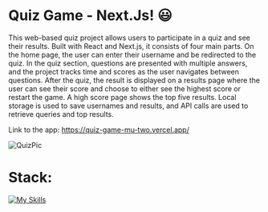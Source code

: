 # Quiz Game - Next.Js! 😃

This web-based quiz project allows users to participate in a quiz and see their results. Built with React and Next.js, it consists of four main parts. On the home page, the user can enter their username and be redirected to the quiz. In the quiz section, questions are presented with multiple answers, and the project tracks time and scores as the user navigates between questions. After the quiz, the result is displayed on a results page where the user can see their score and choose to either see the highest score or restart the game. A high score page shows the top five results. Local storage is used to save usernames and results, and API calls are used to retrieve queries and top results.

Link to the app: https://quiz-game-mu-two.vercel.app/

![QuizPic](https://github.com/user-attachments/assets/fddadb88-0c0c-444f-949b-1b774da6f81b)

# Stack: 
[![My Skills](https://skillicons.dev/icons?i=nextjs,react,ts,tailwind,postgres,supabase)](https://skillicons.dev)
